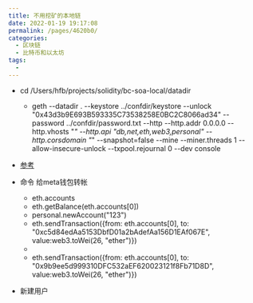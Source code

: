 ```yaml
---
title: 不用挖矿的本地链
date: 2022-01-19 19:17:08
permalink: /pages/4620b0/
categories:
  - 区块链
  - 比特币和以太坊
tags:
  - 
---
```





*  cd /Users/hfb/projects/solidity/bc-soa-local/datadir
    * geth --datadir . --keystore ../confdir/keystore --unlock "0x43d3b9E693B593335C73538258E0BC2C8066ad34"  --password ../confdir/password.txt --http --http.addr 0.0.0.0 --http.vhosts "*" --http.api "db,net,eth,web3,personal" --http.corsdomain "*" --snapshot=false --mine --miner.threads 1 --allow-insecure-unlock --txpool.rejournal 0 --dev console  


* [参考](https://programmer.group/deploy-ethereum-smart-contract-hello-world.html)


* 命令 给meta钱包转帐 
  * eth.accounts
  * eth.getBalance(eth.accounts[0])
  * personal.newAccount("123")
  * eth.sendTransaction({from: eth.accounts[0], to: "0xc5d84edAa5153DbfD01a2bAdefAa156D1EAf067E", value:web3.toWei(26, "ether")})
  * 
  * eth.sendTransaction({from: eth.accounts[0], to: "0x9b9ee5d999310DFC532aEF620023121f8Fb71D8D", value:web3.toWei(26, "ether")})

* 新建用户

